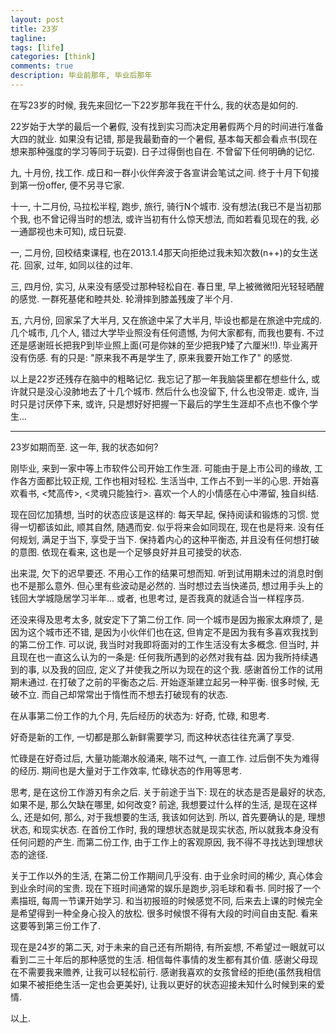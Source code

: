 ```yaml
---
layout: post
title: 23岁
tagline: 
tags: [life]
categories: [think]
comments: true
description: 毕业前那年, 毕业后那年
---
```


在写23岁的时候, 我先来回忆一下22岁那年我在干什么, 我的状态是如何的.

22岁始于大学的最后一个暑假, 没有找到实习而决定用暑假两个月的时间进行准备大四的就业. 如果没有记错, 那是我最勤奋的一个暑假, 基本每天都会看点书(现在想来那种强度的学习等同于玩耍). 日子过得倒也自在. 不曾留下任何明确的记忆. 

九, 十月份, 找工作. 成日和一群小伙伴奔波于各宣讲会笔试之间. 终于十月下旬接到第一份offer, 便不另寻它家. 

十一, 十二月份, 马拉松半程, 跑步, 旅行, 骑行N个城市. 没有想法(我已不是当初那个我, 也不曾记得当时的想法, 或许当初有什么惊天想法, 而如若看见现在的我, 必一通鄙视也未可知), 成日玩耍. 

一, 二月份, 回校结束课程, 也在2013.1.4那天向拒绝过我未知次数(n++)的女生送花. 回家, 过年, 如同以往的过年.

三, 四月份, 实习, 从来没有感受过那种轻松自在. 春日里, 早上被微微阳光轻轻晒醒的感觉. 一群死基佬和睦共处. 轮滑摔到膝盖残废了半个月.

五, 六月份, 回家呆了大半月, 又在旅途中呆了大半月, 毕设也都是在旅途中完成的. 几个城市, 几个人, 错过大学毕业照没有任何遗憾, 为何大家都有, 而我也要有. 不过还是感谢班长把我P到毕业照上面(可是你妹的至少把我P矮了六厘米!!). 毕业离开没有伤感. 有的只是: "原来我不再是学生了, 原来我要开始工作了" 的感觉.

以上是22岁还残存在脑中的粗略记忆. 我忘记了那一年我脑袋里都在想些什么, 或许就只是没心没肺地去了十几个城市. 然后什么也没留下, 什么也没带走. 或许, 当时只是讨厌停下来, 或许, 只是想好好把握一下最后的学生生涯却不点也不像个学生...

-----------------------

23岁如期而至. 这一年, 我的状态如何?

刚毕业, 来到一家中等上市软件公司开始工作生涯. 可能由于是上市公司的缘故, 工作各方面都比较正规, 工作也相对轻松. 生活当中, 工作占不到一半的心思. 开始喜欢看书, <梵高传>, <灵魂只能独行>. 喜欢一个人的小情感在心中滞留, 独自纠结. 

现在回忆加猜想, 当时的状态应该是这样的: 每天早起, 保持阅读和锻炼的习惯. 觉得一切都该如此, 顺其自然, 随遇而安. 似乎将来会如同现在, 现在也是将来. 没有任何规划, 满足于当下, 享受于当下. 保持着内心的这种平衡态, 并且没有任何想打破的意图. 依现在看来, 这也是一个足够良好并且可接受的状态. 

出来混, 欠下的迟早要还. 不用心工作的结果可想而知. 听到试用期未过的消息时倒也不是那么意外. 但心里有些波动是必然的. 当时想过去当快递员, 想过用手头上的钱回大学城隐居学习半年... 或者, 也思考过, 是否我真的就适合当一样程序员. 

还没来得及思考太多, 就安定下了第二份工作. 同一个城市是因为搬家太麻烦了, 是因为这个城市还不错, 是因为小伙伴们也在这, 但肯定不是因为我有多喜欢我找到的第二份工作. 可以说, 我当时对我即将面对的工作生活没有太多概念. 但当时, 并且现在也一直这么认为的一条是: 任何我所遇到的必然对我有益. 因为我所持续遇到的事, 以及我的回应, 定义了并使我之所以为现在的这个我. 
感谢首份工作的试用期未通过. 在打破了之前的平衡态之后. 开始逐渐建立起另一种平衡. 很多时候, 无破不立. 而自己却常常出于惰性而不想去打破现有的状态. 

在从事第二份工作的九个月, 先后经历的状态为: 好奇, 忙碌, 和思考. 

好奇是新的工作, 一切都是那么新鲜需要学习, 而这种状态往往充满了享受. 

忙碌是在好奇过后, 大量功能潮水般涌来, 喘不过气, 一直工作. 过后倒不失为难得的经历. 期间也是大量对于工作效率, 忙碌状态的作用等思考. 

思考, 是在这份工作游刃有余之后. 关于前途于当下: 现在的状态是否是最好的状态, 如果不是, 那么欠缺在哪里, 如何改变? 前途, 我想要过什么样的生活, 是现在这样么, 还是如何, 那么, 对于我想要的生活, 我该如何达到. 所以, 首先要确认的是, 理想状态, 和现实状态. 在首份工作时, 我的理想状态就是现实状态, 所以就我本身没有任何问题的产生. 而第二份工作, 由于工作上的客观原因, 我不得不寻找达到理想状态的途径. 

关于工作以外的生活, 在第二份工作期间几乎没有. 由于业余时间的稀少, 真心体会到业余时间的宝贵. 现在下班时间通常的娱乐是跑步,羽毛球和看书. 同时报了一个素描班, 每周一节课开始学习. 和当初报班的时候感觉不同, 后来去上课的时候完全是希望得到一种全身心投入的放松. 很多时候恨不得有大段的时间自由支配. 看来这要等到第三份工作了. 


现在是24岁的第二天, 对于未来的自己还有所期待, 有所妄想, 不希望过一眼就可以看到二三十年后的那种感觉的生活. 相信每件事情的发生都有其价值. 感谢父母现在不需要我来赡养, 让我可以轻松前行. 感谢我喜欢的女孩曾经的拒绝(虽然我相信如果不被拒绝生活一定也会更美好), 让我以更好的状态迎接未知什么时候到来的爱情. 

以上.